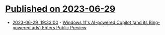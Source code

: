 # [Published on 2023-06-29](index.md)

* [2023-06-29, 19:33:00](https://tech.slashdot.org/story/23/06/29/1933244/windows-11s-ai-powered-copilot-and-its-bing-powered-ads-enters-public-preview?utm_source=rss1.0mainlinkanon&utm_medium=feed) - [Windows 11's AI-powered Copilot (and its Bing-powered ads) Enters Public Preview](https://tech.slashdot.org/story/23/06/29/1933244/windows-11s-ai-powered-copilot-and-its-bing-powered-ads-enters-public-preview?utm_source=rss1.0mainlinkanon&utm_medium=feed)
